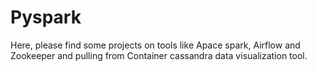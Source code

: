# Pyspark
Here, please find some projects on tools like Apace spark, Airflow and Zookeeper and pulling from Container cassandra data visualization tool.  
